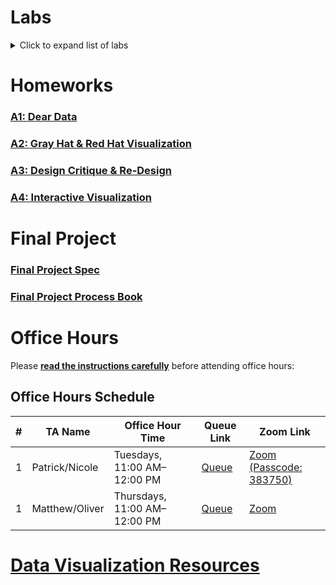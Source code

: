 # Labs
<details>
  <summary>Click to expand list of labs</summary>

  <details>
    <summary>Intro to Web Development</summary>
    <ul>
      <li><a href="https://www.youtube.com/watch?v=r29D2VqqTQk">Lab Video</a></li>
      <li><a href="./labs/lab-01/lab-01_lab_handout.html">Lab Handout</a></li>
      <li><a href="./labs/lab-01/lab-01_lab_activity.html">Lab Activity</a></li>
      <li><a href="./labs/lab-01/Template.zip" download>Template Download</a></li>
    </ul>
  </details>

  <details>
    <summary>Intro to D3 </summary>
    <ul>
      <li><a href="https://www.youtube.com/watch?v=_y185_5ATu0">Lab Video</a></li>
      <li><a href="./labs/lab-02/lab-02_lab_handout.html">Lab Handout</a></li>
      <li><a href="./labs/lab-02/lab-02_lab_activity.html">Lab Activity</a></li>
      <li><a href="./labs/lab-02/Template.zip" download>Template Download</a></li>
    </ul>
  </details>

  <details>
    <summary>Scales & Axes in D3</summary>
    <ul>
      <li><a href="https://www.youtube.com/watch?v=JiqsqClKOmw">Lab Video</a></li>
      <li><a href="./labs/lab-03/lab-03_lab_handout.html">Lab Handout</a></li>
      <li><a href="./labs/lab-03/lab-03_lab_activity.html">Lab Activity</a></li>
      <li><a href="./labs/lab-03/Template.zip" download>Template Download</a></li>
    </ul>
  </details>

  <details>
    <summary>Basic Interactivity in D3 </summary>
    <ul>
      <li><a href="https://www.youtube.com/watch?v=HgJXWfNCPiE">Lab Video</a></li>
      <li><a href="./labs/lab-04/lab-04_lab_handout.html">Lab Handout</a></li>
      <li><a href="./labs/lab-04/lab-04_lab_activity.html">Lab Activity</a></li>
      <li><a href="./labs/lab-04/Template1.zip" download>Template1 Download</a></li>
      <li><a href="./labs/lab-04/Template2.zip" download>Template2 Download</a></li>
    </ul>
  </details>

  <details>
    <summary>Brushing & Linking in D3 </summary>
    <ul>
      <li><a href="./labs/lab-05/lab-05_lab_handout.html">Lab Handout</a></li>
      <li><a href="./labs/lab-05/lab-05_lab_activity.html">Lab Activity</a></li>
      <li><a href="./labs/lab-05/Template.zip" download>Template Download</a></li>
    </ul>
  </details>

  <details>
    <summary>D3 Layouts & GeoJSON</summary>
    <ul>
      <li><a href="./labs/lab-06/lab-06_lab_handout.html">Lab Handout</a></li>
      <li><a href="./labs/lab-06/lab-06_lab_activity.html">Lab Activity</a></li>
      <li><a href="./labs/lab-06/Template.zip" download>Template Download</a></li>
    </ul>
  </details>

  <details>
    <summary>Network Visualization in D3</summary>
    <ul>
      <li><a href="./labs/lab-07/lab-07_lab_handout.html">Lab Handout</a></li>
      <li><a href="./labs/lab-07/lab-07_lab_activity.html">Lab Activity</a></li>
      <li><a href="./labs/lab-07/Template.zip" download>Template Download</a></li>
    </ul>
  </details>

  <hr>

  <h3>Labs from previous years (for reference only, use at your own risk!)</h3>

  <h4>
    <a href="./labs/archive-labs/advanced_brushing.html">Advanced Brushing & Linking</a>
  </h4>

  <h4>
    <a href="./labs/archive-labs/apis_in_D3.html">Using APIs with D3</a>
  </h4>

</details>


# Homeworks

### [A1: Dear Data](./homeworks/dear_data.md)

### [A2: Gray Hat & Red Hat Visualization](./homeworks/gray_hat_red_hat.md)

### [A3: Design Critique & Re-Design](./homeworks/viz_critique.md)

### [A4: Interactive Visualization](./homeworks/interactive_viz.md)

# Final Project
### [Final Project Spec](./final_project/project_spec.md)
### [Final Project Process Book](https://docs.google.com/document/d/1OmW1aHIV_iWhOEiAxzmZYb9RhAnIdeDBl_LPT2WKDQA/edit?tab=t.8n0i8ha4fj9)

# Office Hours

Please [**read the instructions carefully**](./office_hour/students.md) before attending office hours:  

## Office Hours Schedule

| #   | TA Name | Office Hour Time         | Queue Link                  | Zoom Link |
|-----|--------|-----------------------------|----------------------------|----------|
| 1   | Patrick/Nicole    | Tuesdays, 11:00 AM–12:00 PM        | [Queue](https://queuestatus.com/) | [Zoom (Passcode: 383750)](https://utoronto.zoom.us/j/84574484430) |
| 1   | Matthew/Oliver    | Thursdays, 11:00 AM–12:00 PM        | [Queue](https://queuestatus.com/) | [Zoom](https://utoronto.zoom.us/my/h2ohuang) |

# [Data Visualization Resources](./resources.md)
